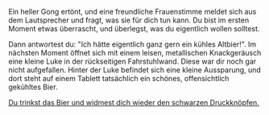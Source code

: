 Ein heller Gong ertönt, und eine freundliche Frauenstimme meldet sich aus dem Lautsprecher und fragt, was sie
für dich tun kann. Du bist im ersten Moment etwas überrascht, und überlegst, was du eigentlich wollen solltest.

Dann antwortest du: "Ich hätte eigentlich ganz gern ein kühles Altbier!".
Im nächsten Moment öffnet sich mit einem leisen, metallischen Knackgeräusch eine kleine Luke in der rückseitigen
Fahrstuhlwand. Diese war dir noch gar nicht aufgefallen. Hinter der Luke befindet sich eine kleine Aussparung,
und dort steht auf einem Tablett tatsächlich ein schönes, offensichtlich gekühltes Bier.

[Du trinkst das Bier und widmest dich wieder den schwarzen Druckknöpfen.](./fs_innen/fs_innen.md)
